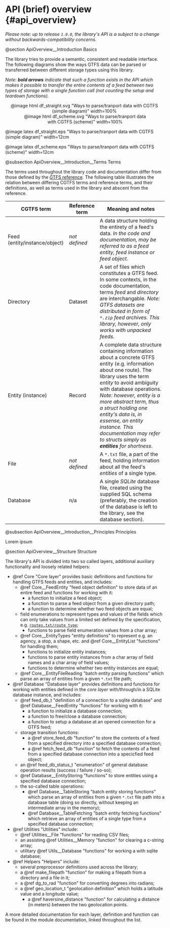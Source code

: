 # API (brief) overview {#api_overview}

*Please note: up to release `1.0.0`, the library's API is a subject to a change without backwards-compatibility concerns.*

@section ApiOverview__Introduction Basics

The library tries to provide a semantic, consistent and readable interface. The following diagrams show the ways GTFS data can be parsed or transferred between different storage types using this library.

_Note: **bold arrows** indicate that such a function exists in the API which makes it possible to transfer the entire contents of a feed between two types of storage with a single function call (not counting the setup and teardown functions)._

<div style="text-align: center;">
<div style="display: inline-block; width: 100%; max-width: 500px; padding-right: 5%;">
@image html df_straight.svg "Ways to parse/tranport data with CGTFS (simple diagram)" width=100%
</div>
<div style="display: inline-block; width: 100%; max-width: 400px;">
@image html df_scheme.svg "Ways to parse/tranport data with CGTFS (scheme)" width=100%
</div>
</div>

@image latex df_straight.eps "Ways to parse/tranport data with CGTFS (simple diagram)" width=12cm

@image latex df_scheme.eps "Ways to parse/tranport data with CGTFS (scheme)" width=12cm


@subsection ApiOverview__Introduction__Terms Terms

The terms used throughout the library code and documentation differ from those defined by the [GTFS reference](https://developers.google.com/transit/gtfs/reference/#term-definitions). The following table illustrates the relation between differing CGTFS terms and reference terms, and their definitions, as well as terms used in the library and abscent from the reference.

| CGTFS term | Reference term | Meaning and notes |
| ---------- | -------------- | ----------------- |
| Feed (entity/instance/object) | *not defined* | A data structure holding the entirety of a feed's data. *In the code and documentation, may be referred to as a feed entity, feed instance or feed object.* |
| Directory | Dataset | A set of files which constitutes a GTFS feed. In some contexts, in the code documentation, terms *feed* and *directory* are interchangable. *Note: GTFS datasets are distributed in form of `*.zip` feed archives. This library, however, only works with unpacked feeds.* |
| Entity (instance) | Record | A complete data structure containing information about a concrete GTFS entity (e.g. information about one route). The library uses the term *entity* to avoid ambiguity with database operations. _Note: however, *entity* is a more abstract term, thus a struct holding one entity's data is, in essense, an entity instance. This documentation may refer to structs simply as **entities** for shortness_. |
| File | *not defined* | A `*.txt` file, a part of the feed, holding information about all the feed's *entities* of a single type. |
| Database | n/a | A single *SQLite* database file, created using the supplied SQL schema (preferably, the creation of the database is left to the library, see the database section). |

@subsection ApiOverview__Introduction__Principles Principles

Lorem ipsum

@section ApiOverview__Structure Structure

The library's API is divided into two so called layers, additional auxiliary functionality and loosely related helpers: 

  - @ref Core "Core layer" provides basic definitions and functions for handling GTFS feeds and entities, and includes:
    - @ref Core__FeedEntity "feed object definition" to store data of an entire feed and functions for working with it:
      - a function to initialize a feed object;
      - a function to parse a feed object from a given directory path;
      - a function to determine whether two feed objects are equal;
    - field enumerations to represent types and values of the fields which can only take values from a limited set defined by the specification, e.g. [`routes.txt/route type`](https://developers.google.com/transit/gtfs/reference/#routestxt);
      - functions to parse field enumeration values from a char array;
    - @ref Core__EntityTypes "entity definitions" to represent e.g. an agency, a stop, a shape, etc. and @ref Core__EntityList "functions" for handling them;
      - functions to initialize entity instances;
      - functions to parse entity instances from a char array of field names and a char array of field values;
      - functions to determine whether two entity instances are equal;
    - @ref Core__EntityFileReading "batch entity parsing functions" which parse an array of entities from a given `*.txt` file path;
  - @ref Database "Database layer" provides definitions and functions for working with entities defined in the *core layer* with/through/in a SQLite database instance, and includes:
    - @ref feed_db_t "definition of a connection to a sqlite database" and @ref Database__FeedEntity "functions" for working with it:
      - a function to initialize a database connection;
      - a function to free/close a database connection;
      - a function to setup a database at an opened connection for a GTFS feed;
    - storage transition functions:
      - a @ref store_feed_db "function" to store the contents of a feed from a specified directory into a specified database connection;
      - a @ref fetch_feed_db "function" to fetch the contents of a feed from a specified database connection into a specicfied feed object;
    - an @ref feed_db_status_t "enumeration" of general database operation results (success / failure / so-so);
    - @ref Database__EntityStoring "functions" to store entities using a specified database connection;
    - the so-called table operations:
      - @ref Database__TableStoring "batch entity storing functions" which parse an array of entities from a given `*.txt` file path into a database table (doing so directly, without keeping an intermediate array in the memory);
      - @ref Database__TableFetching "batch entity fetching functions" which retrieve an array of entities of a single type from a specified database connection;
  - @ref Utilities "Utilities" include:
    - @ref Utilities__File "functions" for reading CSV files;
    - an assisting @ref Utilities__Memory "function" for clearing a c-string array;
    - utilitary @ref Utils__Database "functions" for working a with sqlite database;
  - @ref Helpers "Helpers" include:
    - several preprocessor definitions used across the library;
    - a @ref make_filepath "function" for making a filepath from a directory and a file in it;
    - a @ref dg_to_rad "function" for converting degrees into radians;
    - a @ref geo_location_t "geolocation definition" which holds a latitude value and a longitude value;
      - a @ref haversine_distance "function" for calculating a distance (in meters) between the two geolocation points.

A more detailed documentation for each layer, definition and function can be found in the module documentation, linked throughout the list.

